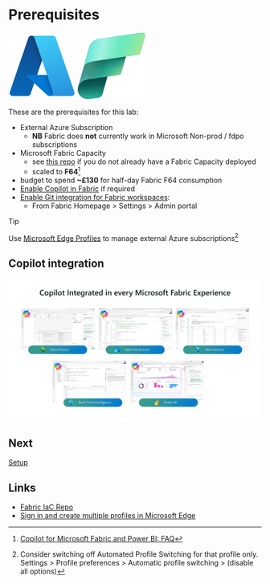 # Prerequisites

![Microsoft Azure](/images/azure.svg)
![Microsoft Fabric](/images/fabric.svg)

These are the prerequisites for this lab:
- External Azure Subscription
  - **NB** Fabric does **not** currently work in Microsoft Non-prod / fdpo subscriptions
- Microsoft Fabric Capacity
  - see [this repo](https://github.com/DamOConnor/Fabric-IaC) if you do not already have a Fabric Capacity deployed
  - scaled to **F64**[^1]
- budget to spend **~£130** for half-day Fabric F64 consumption
- [Enable Copilot in Fabric](https://learn.microsoft.com/en-us/fabric/get-started/copilot-enable-fabric) if required
- [Enable Git integration for Fabric workspaces](https://learn.microsoft.com/en-us/fabric/cicd/git-integration/git-get-started?tabs=azure-devops%2CAzure%2Ccommit-to-git):
  - From Fabric Homepage > Settings > Admin portal

> [!TIP]
> Use [Microsoft Edge Profiles](https://www.microsoft.com/en-us/edge/learning-center/how-to-add-new-profiles?msockid=20f67ee92a346c49015f6f1a2e346a21&form=MA13I2) to manage external Azure subscriptions[^2]

## Copilot integration
![Copilot Integration](/images/copilotintegration.png)

## Next
[Setup](/setup/setup.md)

## Links
- [Fabric IaC Repo](https://github.com/DamOConnor/Fabric-IaC)
- [Sign in and create multiple profiles in Microsoft Edge](https://support.microsoft.com/en-us/topic/sign-in-and-create-multiple-profiles-in-microsoft-edge-df94e622-2061-49ae-ad1d-6f0e43ce6435)



[^1]: [Copilot for Microsoft Fabric and Power BI: FAQ](https://learn.microsoft.com/en-us/fabric/get-started/copilot-faq-fabric)

[^2]:  Consider switching off Automated Profile Switching for that profile only.  
Settings > Profile preferences > Automatic profile switching > (disable all options)
